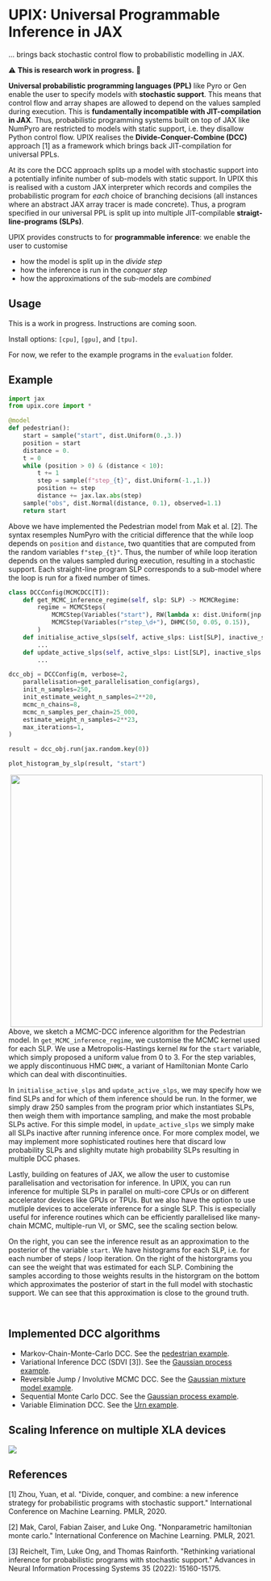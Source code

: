 # UPIX: Universal Programmable Inference in JAX

... brings back stochastic control flow to probabilistic modelling in JAX.

:warning: **This is research work in progress.** :construction:

**Universal probabilistic programming languages (PPL)** like Pyro or Gen enable the user to specify models with **stochastic support**.
This means that control flow and array shapes are allowed to depend on the values sampled during execution.
This is **fundamentally incompatible with JIT-compilation in JAX**.
Thus, probabilistic programming systems built on top of JAX like NumPyro are restricted to models with static support, i.e. they disallow Python control flow.
UPIX realises the **Divide-Conquer-Combine (DCC)** approach [1] as a framework which brings back JIT-compilation for universal PPLs.

At its core the DCC approach splits up a model with stochastic support into a potentially infinite number of sub-models with static support.
In UPIX this is realised with a custom JAX interpreter which records and compiles the probabilistic program for *each* choice of branching decisions (all instances where an abstract JAX array tracer is made concrete).
Thus, a program specified in our universal PPL is split up into multiple JIT-compilable **straigt-line-programs (SLPs)**.

UPIX provides constructs to for **programmable inference**: we enable the user to customise 
- how the model is split up in the *divide step*
- how the inference is run in the *conquer step*
- how the approximations of the sub-models are *combined*

## Usage

This is a work in progress. Instructions are coming soon.

Install options: `[cpu]`, `[gpu]`, and `[tpu]`.

For now, we refer to the example programs in the `evaluation` folder.

## Example
```python
import jax
from upix.core import *

@model
def pedestrian():
    start = sample("start", dist.Uniform(0.,3.))
    position = start
    distance = 0.
    t = 0
    while (position > 0) & (distance < 10):
        t += 1
        step = sample(f"step_{t}", dist.Uniform(-1.,1.))
        position += step
        distance += jax.lax.abs(step)
    sample("obs", dist.Normal(distance, 0.1), observed=1.1)
    return start
```
Above we have implemented the Pedestrian model from Mak et al. [2].
The syntax resemples NumPyro with the criticial difference that the while loop depends on `position` and `distance`, two quantities that are computed from the random variables `f"step_{t}"`.
Thus, the number of while loop iteration depends on the values sampled during execution, resulting in a stochastic support.
Each straight-line program SLP corresponds to a sub-model where the loop is run for a fixed number of times.

```python
class DCCConfig(MCMCDCC[T]):
    def get_MCMC_inference_regime(self, slp: SLP) -> MCMCRegime:
        regime = MCMCSteps(
            MCMCStep(Variables("start"), RW(lambda x: dist.Uniform(jnp.zeros_like(x),3))),
            MCMCStep(Variables(r"step_\d+"), DHMC(50, 0.05, 0.15)),
        )
    def initialise_active_slps(self, active_slps: List[SLP], inactive_slps: List[SLP], rng_key: jax.Array):
        ...
    def update_active_slps(self, active_slps: List[SLP], inactive_slps: List[SLP], rng_key: PRNGKey):
        ...

dcc_obj = DCCConfig(m, verbose=2,
    parallelisation=get_parallelisation_config(args),
    init_n_samples=250,
    init_estimate_weight_n_samples=2**20,
    mcmc_n_chains=8,
    mcmc_n_samples_per_chain=25_000,
    estimate_weight_n_samples=2**23,
    max_iterations=1,
)

result = dcc_obj.run(jax.random.key(0))

plot_histogram_by_slp(result, "start")
```

<img align="right" src="docs/pedestrian_3_slps.png" width=500px>
<br>

Above, we sketch a MCMC-DCC inference algorithm for the Pedestrian model.
In `get_MCMC_inference_regime`, we customise the MCMC kernel used for each SLP.
We use a Metropolis-Hastings kernel `RW` for the `start` variable, which simply proposed a uniform value from 0 to 3.
For the step variables, we apply discontinuous HMC `DHMC`, a variant of Hamiltonian Monte Carlo which can deal with discontinuities.

In `initialise_active_slps` and `update_active_slps`, we may specify how we find SLPs and for which of them inference should be run.
In the former, we simply draw 250 samples from the program prior which instantiates SLPs, then weigh them with importance sampling, and make the most probable SLPs active.
For this simple model, in `update_active_slps` we simply make all SLPs inactive after running inference once.
For more complex model, we may implement more sophisticated routines here that discard low probability SLPs and slighlty mutate high probability SLPs resulting in multiple DCC phases.

Lastly, building on features of JAX, we allow the user to customise parallelisation and vectorisation for inference.
In UPIX, you can run inference for multiple SLPs in parallel on multi-core CPUs or on different accelerator devices like GPUs or TPUs.
But we also have the option to use mutliple devices to accelerate inference for a single SLP.
This is especially useful for inference routines which can be efficiently parallelised like many-chain MCMC, multiple-run VI, or SMC, see the scaling section below.

On the right, you can see the inference result as an approximation to the posterior of the variable `start`.
We have histograms for each SLP, i.e. for each number of steps / loop iteration.
On the right of the historgrams you can see the weight that was estimated for each SLP.
Combining the samples according to those weights results in the historgram on the bottom which approximates the posterior of start in the full model with stochastic support.
We can see that this approximation is close to the ground truth.

<br clear="right"/>

## Implemented DCC algorithms

- Markov-Chain-Monte-Carlo DCC. See the [pedestrian example](evaluation/pedestrian).
- Variational Inference DCC (SDVI [3]). See the [Gaussian process example](evaluation/gp/gp_vi.py).
- Reversible Jump / Involutive MCMC DCC. See the [Gaussian mixture model example](evaluation/gmm).
- Sequential Monte Carlo DCC. See the [Gaussian process example](evaluation/gp/gp_smc.py).
- Variable Elimination DCC. See the [Urn example](evaluation/urn).

## Scaling Inference on multiple XLA devices
<img src="docs/scale_figure.png">


## References
[1] Zhou, Yuan, et al. "Divide, conquer, and combine: a new inference strategy for probabilistic programs with stochastic support." International Conference on Machine Learning. PMLR, 2020.

[2] Mak, Carol, Fabian Zaiser, and Luke Ong. "Nonparametric hamiltonian monte carlo." International Conference on Machine Learning. PMLR, 2021.

[3] Reichelt, Tim, Luke Ong, and Thomas Rainforth. "Rethinking variational inference for probabilistic programs with stochastic support." Advances in Neural Information Processing Systems 35 (2022): 15160-15175.
